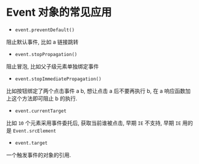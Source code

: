 # Event 对象的常见应用

- `event.preventDefault()`

阻止默认事件, 比如 a 链接跳转

- `event.stopPropagation()`

阻止冒泡, 比如父子级元素单独绑定事件

- `event.stopImmediatePropagation()`

比如按钮绑定了两个点击事件 a b, 想让点击 a 后不要再执行 b, 在 a 响应函数加上这个方法即可阻止 b 的执行.

- `event.currentTarget`

比如 `10` 个元素采用事件委托后, 获取当前谁被点击, 早期 `IE` 不支持, 早期 `IE` 用的是 `Event.srcElement`

- `event.target`

一个触发事件的对象的引用.